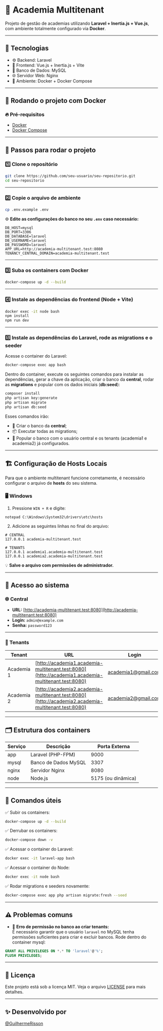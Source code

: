 
# 🎯 Academia Multitenant

Projeto de gestão de academias utilizando **Laravel + Inertia.js + Vue.js**, com ambiente totalmente configurado via **Docker**.

---

## 🚀 Tecnologias

- ⚙️ Backend: Laravel
- 🎨 Frontend: Vue.js + Inertia.js + Vite
- 🐬 Banco de Dados: MySQL
- 🌐 Servidor Web: Nginx
- 🐳 Ambiente: Docker + Docker Compose

---

## 🐳 Rodando o projeto com Docker

### 🔥 Pré-requisitos

- [Docker](https://www.docker.com/)
- [Docker Compose](https://docs.docker.com/compose/)

---

## 🧠 Passos para rodar o projeto

### 1️⃣ Clone o repositório

```bash
git clone https://github.com/seu-usuario/seu-repositorio.git
cd seu-repositorio
```

---

### 2️⃣ Copie o arquivo de ambiente

```bash
cp .env.example .env
```

⚙️ **Edite as configurações do banco no seu `.env` caso necessário:**  

```env
DB_HOST=mysql
DB_PORT=3306
DB_DATABASE=laravel
DB_USERNAME=laravel
DB_PASSWORD=laravel
APP_URL=http://academia-multitenant.test:8080
TENANCY_CENTRAL_DOMAIN=academia-multitenant.test
```

---

### 3️⃣ Suba os containers com Docker

```bash
docker-compose up -d --build
```

---

### 4️⃣ Instale as dependências do frontend (Node + Vite)

```bash
docker exec -it node bash
npm install
npm run dev
```

---

### 5️⃣ Instale as dependências do Laravel, rode as migrations e o seeder

Acesse o container do Laravel:

```bash
docker-compose exec app bash
```

Dentro do container, execute os seguintes comandos para instalar as dependências, gerar a chave da aplicação, criar o banco da **central**, rodar as **migrations** e popular com os dados iniciais (**db:seed**):

```bash
composer install
php artisan key:generate
php artisan migrate
php artisan db:seed
```

Esses comandos irão:  
- 🔧 Criar o banco da **central**;  
- 📦 Executar todas as migrations;  
- 🌱 Popular o banco com o usuário central e os tenants (academia1 e academia2) já configurados.

---

## 🏗️ Configuração de Hosts Locais

Para que o ambiente multitenant funcione corretamente, é necessário configurar o arquivo de **hosts** do seu sistema.

### 🖥️ Windows

1. Pressione `WIN + R` e digite:

```
notepad C:\Windows\System32\drivers\etc\hosts
```

2. Adicione as seguintes linhas no final do arquivo:

```
# CENTRAL
127.0.0.1 academia-multitenant.test

# TENANTS
127.0.0.1 academia1.academia-multitenant.test
127.0.0.1 academia2.academia-multitenant.test
```

💡 **Salve o arquivo com permissões de administrador.**

--- 

## 🔑 Acesso ao sistema

### 🌐 Central

- **URL:** [http://academia-multitenant.test:8080](http://academia-multitenant.test:8080)
- **Login:** `admin@example.com`
- **Senha:** `password123`

---

### 🏢 Tenants

| Tenant    | URL                                                             | Login                    | Senha   |
|------------|------------------------------------------------------------------|--------------------------|---------|
| Academia 1 | [http://academia1.academia-multitenant.test:8080](http://academia1.academia-multitenant.test:8080) | academia1@gmail.com      | 123456  |
| Academia 2 | [http://academia2.academia-multitenant.test:8080](http://academia2.academia-multitenant.test:8080) | academia2@gmail.com      | 123456  |

---

## 🗂️ Estrutura dos containers

| Serviço | Descrição           | Porta Externa     |
|---------|----------------------|-------------------|
| app     | Laravel (PHP-FPM)    | 9000              |
| mysql   | Banco de Dados MySQL | 3307              |
| nginx   | Servidor Nginx       | 8080              |
| node    | Node.js              | 5175 (ou dinâmica)|

---

## 🚧 Comandos úteis

✅ Subir os containers:

```bash
docker-compose up -d --build
```

✅ Derrubar os containers:

```bash
docker-compose down -v
```

✅ Acessar o container do Laravel:

```bash
docker exec -it laravel-app bash
```

✅ Acessar o container do Node:

```bash
docker exec -it node bash
```

✅ Rodar migrations e seeders novamente:

```bash
docker-compose exec app php artisan migrate:fresh --seed
```

---

## ⚠️ Problemas comuns

- 🔑 **Erro de permissão no banco ao criar tenants:**  
É necessário garantir que o usuário `laravel` no MySQL tenha permissões suficientes para criar e excluir bancos. Rode dentro do container mysql:

```sql
GRANT ALL PRIVILEGES ON *.* TO 'laravel'@'%';
FLUSH PRIVILEGES;
```

---

## 📜 Licença

Este projeto está sob a licença MIT. Veja o arquivo [LICENSE](LICENSE) para mais detalhes.

---

## ✨ Desenvolvido por

[@GuilhermeRisson](https://github.com/GuilhermeRisson)
